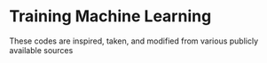 # Training Machine Learning
These codes are inspired, taken, and modified from various publicly available sources
